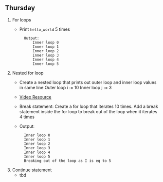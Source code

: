 ## Thursday

1. For loops
	* Print `hello_world` 5 times 
	
            Output: 
                Inner loop 0
                Inner loop 1
                Inner loop 2
                Inner loop 3
                Inner loop 4
                Inner loop 5
                
2. Nested for loop
	* Create a nested loop that prints out outer loop and inner loop values in same line 
        Outer loop i := 10
        Inner loop j := 3
        
    * [Video Resource](https://www.youtube.com/watch?v=8i2u4sX25W4)
                
	* Break statement: Create a for loop that iterates 10 times. Add a break statement inside the for loop to break out of the loop when it iterates 4 times 
	* Output: 
        
            Inner loop 0
            Inner loop 1
            Inner loop 2
            Inner loop 3
            Inner loop 4
            Inner loop 5
            Breaking out of the loop as I is eq to 5
            
3. Continue statement 
	* tbd
     